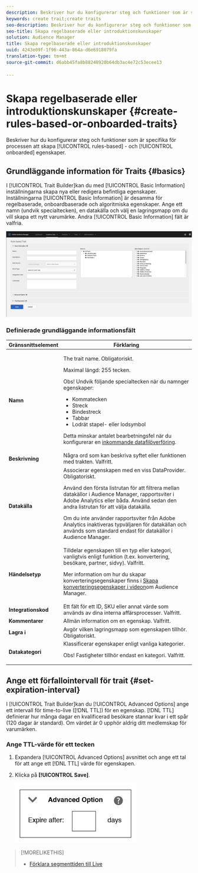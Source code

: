 ```yaml
---
description: Beskriver hur du konfigurerar steg och funktioner som är specifika för den regelbaserade processen att skapa anpassade egenskaper.
keywords: create trait;create traits
seo-description: Beskriver hur du konfigurerar steg och funktioner som är specifika för den regelbaserade processen att skapa anpassade egenskaper.
seo-title: Skapa regelbaserade eller introduktionskunskaper
solution: Audience Manager
title: Skapa regelbaserade eller introduktionskunskaper
uuid: 4243e09f-1f96-443a-864a-d6e6918079fa
translation-type: tm+mt
source-git-commit: d6abb45fa8b88248920b64db3ac4e72c53ecee13

---
```



# Skapa regelbaserade eller introduktionskunskaper {#create-rules-based-or-onboarded-traits}

Beskriver hur du konfigurerar steg och funktioner som är specifika för processen att skapa [!UICONTROL rules-based] - och [!UICONTROL onboarded] egenskaper.

<!-- c_tb_rules_traits.xml -->

## Grundläggande information för Traits {#basics}

I [!UICONTROL Trait Builder]kan du med [!UICONTROL Basic Information] inställningarna skapa nya eller redigera befintliga egenskaper. Inställningarna [!UICONTROL Basic Information] är desamma för regelbaserade, onboardbaserade och algoritmiska egenskaper. Ange ett namn (undvik specialtecken), en datakälla och välj en lagringsmapp om du vill skapa ett nytt varumärke. Andra [!UICONTROL Basic Information] fält är valfria.

<!-- c_tb_basics.xml -->

![create-trait](assets/create-trait.png)

### Definierade grundläggande informationsfält

<table id="table_42AEC7A5B22346C5BB996D2D36C56229"> 
 <thead> 
  <tr> 
   <th colname="col1" class="entry"> Gränssnittselement </th> 
   <th colname="col2" class="entry"> Förklaring </th> 
  </tr> 
 </thead>
 <tbody> 
  <tr> 
   <td colname="col1"> <b><span class="uicontrol"> Namn</span></b> </td> 
   <td colname="col2"> <p>The trait name. Obligatoriskt. </p> <p>Maximal längd: 255 tecken. </p> <p> <p>Obs! Undvik följande specialtecken när du namnger egenskaper: 
      <ul id="ul_AB38A333F21A4AA9B5656CBA69BA65E3"> 
       <li id="li_0E5033B540BC41E799075845388E85A7">Kommatecken </li> 
       <li id="li_B1A6C3E3FB98473A91E4675EE09460F0">Streck </li> 
       <li id="li_579302FE34B64FE0AE3C751012839229">Bindestreck </li> 
       <li id="li_44890F738CC64E449CC2545D701ECBC7">Tabbar </li> 
       <li id="li_C203837501A94342923C99A7DAD1ED61">Lodrät stapel- eller lodsymbol </li> 
      </ul> </p> </p> <p>Detta minskar antalet bearbetningsfel när du konfigurerar en <a href="../../integration/sending-audience-data/batch-data-transfer-explained/inbound-file-contents.md"> inkommande datafilöverföring</a>. </p> </td> 
  </tr> 
  <tr> 
   <td colname="col1"> <b><span class="uicontrol"> Beskrivning</span></b> </td> 
   <td colname="col2"> Några ord som kan beskriva syftet eller funktionen med trakten. Valfritt. </td> 
  </tr> 
  <tr> 
   <td colname="col1"> <b><span class="uicontrol"> Datakälla</span></b> </td> 
   <td colname="col2"> Associerar egenskapen med en viss DataProvider. Obligatoriskt. <p>Använd den första listrutan för att filtrera mellan datakällor i Audience Manager, rapportsviter i Adobe Analytics eller båda. Använd sedan den andra listrutan för att välja datakälla.</p><p> Om du inte använder rapportsviter från Adobe Analytics inaktiveras typväljaren för datakällan och används som standard endast för datakällor i Audience Manager.</p>  </td> 
  </tr>
   <tr> 
   <td colname="col1"> <b><span class="uicontrol"> Händelsetyp</span></b> </td> 
   <td colname="col2"> Tilldelar egenskapen till en typ eller kategori, vanligtvis enligt funktion (t.ex. konvertering, besökare, partner, sidvy). Valfritt. <p> Mer information om hur du skapar konverteringsegenskaper finns i <a href="https://docs.adobe.com/content/help/en/audience-manager-learn/tutorials/build-and-manage-audiences/traits-and-segments/creating-conversion-traits.html">Skapa konverteringsegenskaper i videon</a>om Audience Manager. </p></td> 
  </tr> 
  <tr> 
   <td colname="col1"> <b><span class="uicontrol"> Integrationskod</span></b> </td> 
   <td colname="col2"> Ett fält för ett ID, SKU eller annat värde som används av dina interna affärsprocesser. Valfritt. </td> 
  </tr> 
  <tr> 
   <td colname="col1"> <b><span class="uicontrol"> Kommentarer</span></b> </td> 
   <td colname="col2"> Allmän information om en egenskap. Valfritt. </td> 
  </tr> 
  <tr> 
   <td colname="col1"> <b><span class="uicontrol"> Lagra i</span></b> </td> 
   <td colname="col2"> Avgör vilken lagringsmapp som egenskapen tillhör. Obligatoriskt. </td> 
  </tr> 
  <tr> 
   <td colname="col1"> <b><span class="uicontrol"> Datakategori</span></b> </td> 
   <td colname="col2"> Klassificerar egenskaper enligt vanliga kategorier. <p>Obs!  Fastigheter tillhör endast en kategori. Valfritt. </p> </td> 
  </tr> 
 </tbody> 
</table>

## Ange ett förfallointervall för trait {#set-expiration-interval}

I [!UICONTROL Trait Builder]kan du [!UICONTROL Advanced Options] ange ett intervall för time-to-live ([!DNL TTL]) för en egenskap. [!DNL TTL] definierar hur många dagar en kvalificerad besökare stannar kvar i ett spår (120 dagar är standard). Om värdet är 0 upphör aldrig ditt medlemskap för varumärken.

<!-- t_tb_ttl.xml -->

### Ange TTL-värde för ett tecken

1. Expandera [!UICONTROL Advanced Options] avsnittet och ange ett tal för att ange ett [!DNL TTL] värde för egenskapen.
1. Klicka på **[!UICONTROL Save]**.

   ![](assets/TTL.png)

>[!MORELIKETHIS]
>
>* [Förklara segmenttiden till Live](../../features/traits/segment-ttl-explained.md)

